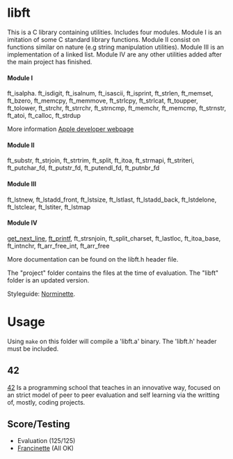 # libft

This is a C library containing utilities. Includes four modules. Module I is an imitation of some C standard library functions. Module II consist on functions similar on nature (e.g string manipulation utilities). Module III is an implementation of a linked list. Module IV are any other utilities added after the main project has finished.

#### Module I

ft_isalpha. ft_isdigit, ft_isalnum, ft_isascii, ft_isprint, ft_strlen, ft_memset, ft_bzero, ft_memcpy, ft_memmove, ft_strlcpy, ft_strlcat, ft_toupper, ft_tolower, ft_strchr, ft_strrchr, ft_strncmp, ft_memchr, ft_memcmp, ft_strnstr, ft_atoi, ft_calloc, ft_strdup

More information [Apple developer webpage](developer.apple.com)

#### Module II

ft_substr, ft_strjoin, ft_strtrim, ft_split, ft_itoa, ft_strmapi, ft_striteri, ft_putchar_fd, ft_putstr_fd, ft_putendl_fd, ft_putnbr_fd

#### Module III

ft_lstnew, ft_lstadd_front, ft_lstsize, ft_lstlast, ft_lstadd_back, ft_lstdelone, ft_lstclear, ft_lstiter, ft_lstmap
  
#### Module IV

[get_next_line](https://github.com/Kevin-Seligmann/get_next_line), [ft_printf](https://github.com/Kevin-Seligmann/ft_printf), ft_strsnjoin, ft_split_charset, ft_lastloc, ft_itoa_base, ft_intnchr, ft_arr_free_int, ft_arr_free

More documentation can be found on the libft.h header file.

The "project" folder contains the files at the time of evaluation. The "libft" folder is an updated version.  

Styleguide: [Norminette](https://github.com/42School/norminette). 

# Usage

Using `make` on this folder will compile a 'libft.a' binary. The 'libft.h' header must be included.

## 42

[42](https://www.42network.org/about-us/) Is a programming school that teaches in an innovative way, focused on an strict model of peer to peer evaluation and self learning via the writting of, mostly, coding projects.

## Score/Testing

 - Evaluation (125/125)
 - [Francinette](https://github.com/xicodomingues/francinette) (All OK)
